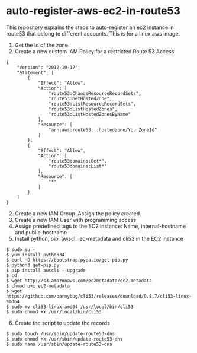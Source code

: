 # auto-register-aws-ec2-in-route53

This repository explains the steps to auto-register an ec2 instance in route53 that belong to different accounts. This is for a linux aws image.
1. Get the Id of the zone
2. Create a new custom IAM Policy for a restricted Route 53 Access
```
{
    "Version": "2012-10-17",
    "Statement": [
        {
            "Effect": "Allow",
            "Action": [
                "route53:ChangeResourceRecordSets",
                "route53:GetHostedZone",
                "route53:ListResourceRecordSets",
                "route53:ListHostedZones",
                "route53:ListHostedZonesByName"
            ],
            "Resource": [
                "arn:aws:route53:::hostedzone/YourZoneId"
            ]
        },
        {
            "Effect": "Allow",
            "Action": [
                "route53domains:Get*",
                "route53domains:List*"
            ],
            "Resource": [
                "*"
            ]
        }
    ]
}
```
2. Create a new IAM Group. Assign the policy created. 
3. Create a new IAM User with programming access
4. Assign predefined tags to the EC2 instance: Name, internal-hostname and public-hostname
5. Install python, pip, awscli, ec-metadata and cli53 in the EC2 instance
```
$ sudo su -
$ yum install python34
$ curl -O https://bootstrap.pypa.io/get-pip.py
$ python3 get-pip.py 
$ pip install awscli --upgrade 
$ cd
$ wget http://s3.amazonaws.com/ec2metadata/ec2-metadata
$ chmod u+x ec2-metadata
$ wget https://github.com/barnybug/cli53/releases/download/0.8.7/cli53-linux-amd64
$ sudo mv cli53-linux-amd64 /usr/local/bin/cli53
$ sudo chmod +x /usr/local/bin/cli53
```
6. Create the script to update the records
```
$ sudo touch /usr/sbin/update-route53-dns
$ sudo chmod +x /usr/sbin/update-route53-dns
$ sudo nano /usr/sbin/update-route53-dns
```




